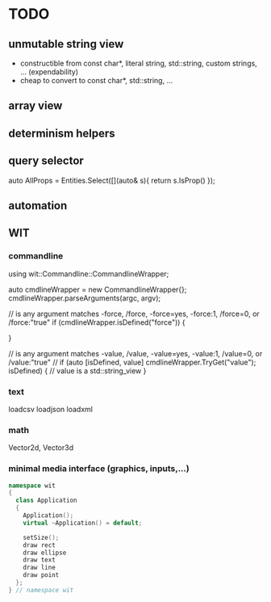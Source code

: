 # TODO

## unmutable string view

- constructible from const char*, literal string, std::string, custom strings, ... (expendability)
- cheap to convert to const char*, std::string, ...

## array view

## determinism helpers

## query selector

auto AllProps = Entities.Select([](auto& s){ return s.IsProp() });

## automation

## WIT

### commandline

using wit::Commandline::CommandlineWrapper;

auto cmdlineWrapper = new CommandlineWrapper{};
cmdlineWrapper.parseArguments(argc, argv);

// is any argument matches -force, /force, -force=yes, -force:1, /force=0, or /force:"true"
if (cmdlineWrapper.isDefined("force"))
{

}

// is any argument matches -value, /value, -value=yes, -value:1, /value=0, or /value:"true"
// 
if (auto [isDefined, value] cmdlineWrapper.TryGet("value"); isDefined)
{
  //  value is a std::string_view
}

### text

loadcsv
loadjson
loadxml

### math

Vector2d, Vector3d

### minimal media interface (graphics, inputs,...)

```cpp
namespace wit
{
  class Application
  {
    Application();
    virtual ~Application() = default;

    setSize();
    draw rect
    draw ellipse
    draw text
    draw line
    draw point
  };
} // namespace wit
```
